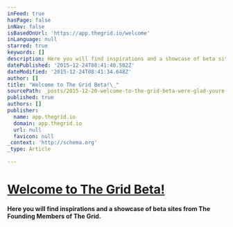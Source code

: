 ```yaml
---
inFeed: true
hasPage: false
inNav: false
isBasedOnUrl: 'https://app.thegrid.io/welcome'
inLanguage: null
starred: true
keywords: []
description: Here you will find inspirations and a showcase of beta sites from The Founding Members of The Grid.
datePublished: '2015-12-24T08:41:40.502Z'
dateModified: '2015-12-24T08:41:34.648Z'
author: []
title: "Welcome to The Grid Beta!\_"
sourcePath: _posts/2015-12-20-welcome-to-the-grid-beta-were-glad-youre-here-watch-this.md
published: true
authors: []
publisher:
  name: app.thegrid.io
  domain: app.thegrid.io
  url: null
  favicon: null
_context: 'http://schema.org'
_type: Article

---
```

# [Welcome to The Grid Beta! ][0]

**Here you will find inspirations and a showcase of beta sites from The Founding Members of The Grid.**

[0]: https://app.thegrid.io/welcome